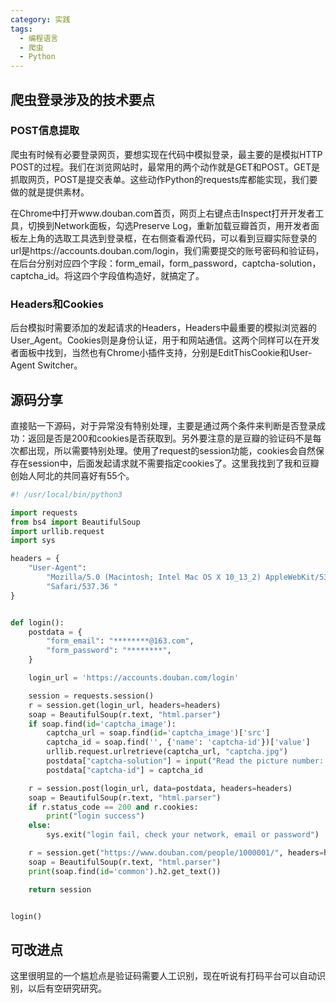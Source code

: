 ```yaml
---
category: 实践
tags:
  - 编程语言
  - 爬虫
  - Python
---
```


## 爬虫登录涉及的技术要点

### POST信息提取

爬虫有时候有必要登录网页，要想实现在代码中模拟登录，最主要的是模拟HTTP POST的过程。我们在浏览网站时，最常用的两个动作就是GET和POST。GET是抓取网页，POST是提交表单。这些动作Python的requests库都能实现，我们要做的就是提供素材。

在Chrome中打开www.douban.com首页，网页上右键点击Inspect打开开发者工具，切换到Network面板，勾选Preserve Log，重新加载豆瓣首页，用开发者面板左上角的选取工具选到登录框，在右侧查看源代码，可以看到豆瓣实际登录的url是https://accounts.douban.com/login，我们需要提交的账号密码和验证码，在后台分别对应四个字段：form_email，form_password，captcha-solution，captcha_id。将这四个字段值构造好，就搞定了。

### Headers和Cookies

后台模拟时需要添加的发起请求的Headers，Headers中最重要的模拟浏览器的User_Agent。Cookies则是身份认证，用于和网站通信。这两个同样可以在开发者面板中找到，当然也有Chrome小插件支持，分别是EditThisCookie和User-Agent Switcher。

## 源码分享

直接贴一下源码，对于异常没有特别处理，主要是通过两个条件来判断是否登录成功：返回是否是200和cookies是否获取到。另外要注意的是豆瓣的验证码不是每次都出现，所以需要特别处理。使用了request的session功能，cookies会自然保存在session中，后面发起请求就不需要指定cookies了。这里我找到了我和豆瓣创始人阿北的共同喜好有55个。

~~~python
#! /usr/local/bin/python3

import requests
from bs4 import BeautifulSoup
import urllib.request
import sys

headers = {
    "User-Agent":
        "Mozilla/5.0 (Macintosh; Intel Mac OS X 10_13_2) AppleWebKit/537.36 (KHTML, like Gecko) Chrome/63.0.3239.132 "
        "Safari/537.36 "
}


def login():
    postdata = {
        "form_email": "********@163.com",
        "form_password": "********",
    }

    login_url = 'https://accounts.douban.com/login'

    session = requests.session()
    r = session.get(login_url, headers=headers)
    soap = BeautifulSoup(r.text, "html.parser")
    if soap.find(id='captcha_image'):
        captcha_url = soap.find(id='captcha_image')['src']
        captcha_id = soap.find('', {'name': 'captcha-id'})['value']
        urllib.request.urlretrieve(captcha_url, "captcha.jpg")
        postdata["captcha-solution"] = input("Read the picture number: ")
        postdata["captcha-id"] = captcha_id

    r = session.post(login_url, data=postdata, headers=headers)
    soap = BeautifulSoup(r.text, "html.parser")
    if r.status_code == 200 and r.cookies:
        print("login success")
    else:
        sys.exit("login fail, check your network, email or password")

    r = session.get("https://www.douban.com/people/1000001/", headers=headers)
    soap = BeautifulSoup(r.text, "html.parser")
    print(soap.find(id='common').h2.get_text())

    return session


login()
~~~

##  可改进点

这里很明显的一个尴尬点是验证码需要人工识别，现在听说有打码平台可以自动识别，以后有空研究研究。